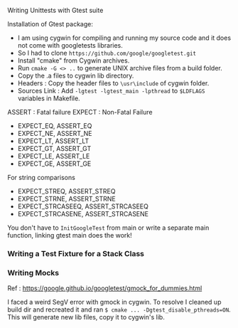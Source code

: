 Writing Unittests with Gtest suite 

Installation of Gtest package: 

* I am using cygwin for compiling and running my source code and it does not come with googletests libraries. 
* So I had to clone `https://github.com/google/googletest.git` 
* Install "cmake" from Cygwin archives. 
* Run `cmake -G <> ..` to generate UNIX archive files from a build folder.  
* Copy the .a files to cygwin lib directory. 
* Headers : Copy the header files to `\usr\include` of cygwin folder. 
* Sources Link : Add `-lgtest -lgtest_main -lpthread` to `$LDFLAGS` variables in Makefile. 


ASSERT : Fatal failure
EXPECT : Non-Fatal Failure

* EXPECT_EQ, ASSERT_EQ
* EXPECT_NE, ASSERT_NE
* EXPECT_LT, ASSERT_LT
* EXPECT_GT, ASSERT_GT
* EXPECT_LE, ASSERT_LE
* EXPECT_GE, ASSERT_GE

For string comparisons 

* EXPECT_STREQ, ASSERT_STREQ 
* EXPECT_STRNE, ASSERT_STRNE 
* EXPECT_STRCASEEQ, ASSERT_STRCASEEQ  
* EXPECT_STRCASENE, ASSERT_STRCASENE  

You don't have to `InitGoogleTest` from main or write a separate main function, linking gtest main does the work! 

### Writing a Test Fixture for a Stack Class

### Writing Mocks 

Ref : https://google.github.io/googletest/gmock_for_dummies.html

I faced a weird SegV error with gmock in cygwin. To resolve I cleaned up build dir and recreated it and ran 
`$ cmake ... -Dgtest_disable_pthreads=ON`. This will generate new lib files, copy it to cygwin's lib.


